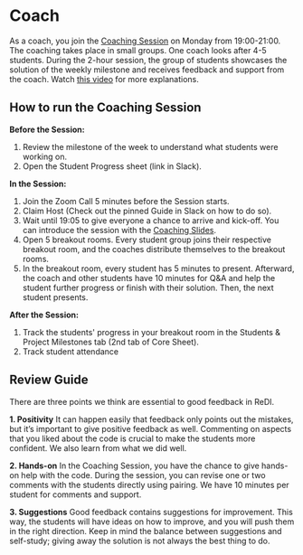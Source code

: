 # Coach
As a coach, you join the [Coaching Session](https://github.com/ReDI-School/ux_ui_bootcamp/blob/main/volunteers/support_session.md) on Monday from 19:00-21:00. The coaching takes place in small groups. One coach looks after 4-5 students. During the 2-hour session, the group of students showcases the solution of the weekly milestone and receives feedback and support from the coach. Watch [this video](https://www.loom.com/share/99946e05a61f410093be6bc82d35d8f6?sid=718d2299-3557-47a8-bb7d-6c9939d28470) for more explanations.

## How to run the Coaching Session

**Before the Session:**
1. Review the milestone of the week to understand what students were working on. 
2. Open the Student Progress sheet (link in Slack). 

**In the Session:**
1. Join the Zoom Call 5 minutes before the Session starts. 
2. Claim Host (Check out the pinned Guide in Slack on how to do so).
3. Wait until 19:05 to give everyone a chance to arrive and kick-off. You can introduce the session with the [Coaching Slides](https://docs.google.com/presentation/d/1za2kLOg6q6HkBUE8Q-9Xi-_QomgBedJtZNEVGHvvCFY/edit?usp=sharing).
4. Open 5 breakout rooms. Every student group joins their respective breakout room, and the coaches distribute themselves to the breakout rooms.
5. In the breakout room, every student has 5 minutes to present. Afterward, the coach and other students have 10 minutes for Q&A and help the student further progress or finish with their solution. Then, the next student presents.

**After the Session:**
1. Track the students' progress in your breakout room in the Students & Project Milestones tab (2nd tab of Core Sheet).
2. Track student attendance


## Review Guide 
There are three points we think are essential to good feedback in ReDI.

**1. Positivity**
It can happen easily that feedback only points out the mistakes, but it’s important to give positive feedback as well. Commenting on aspects that you liked about the code is crucial to make the students more confident. We also learn from what we did well.

**2. Hands-on**
In the Coaching Session, you have the chance to give hands-on help with the code. During the session, you can revise one or two comments with the students directly using pairing. We have 10 minutes per student for comments and support. 

**3. Suggestions**
Good feedback contains suggestions for improvement. This way, the students will have ideas on how to improve, and you will push them in the right direction. Keep in mind the balance between suggestions and self-study; giving away the solution is not always the best thing to do.